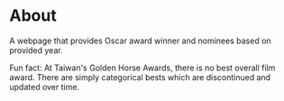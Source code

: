 # About

A webpage that provides Oscar award winner and nominees based on provided year.

Fun fact: At Taiwan's Golden Horse Awards, there is no best overall film award. There are simply categorical bests which are discontinued and updated over time.
